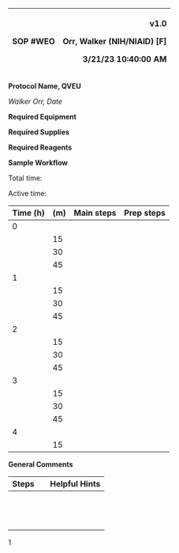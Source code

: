 ﻿|SOP #WEO                      |<p>v1.0</p><p>Orr, Walker (NIH/NIAID) [F]</p><p>3/21/23 10:40:00 AM</p>|
| :- | -: |

**Protocol Name, QVEU**

*Walker Orr, Date*

**Required Equipment**

**Required Supplies**

**Required Reagents**

**Sample Workflow**

Total time: 

Active time: 

|**Time (h)**|**(m)**|**Main steps**|**Prep steps**|
| :- | :- | :- | :- |
|0||||
||15|||
||30|||
||45|||
|1||||
||15|||
||30|||
||45|||
|2||||
||15|||
||30|||
||45|||
|3||||
||15|||
||30|||
||45|||
|4||||
||15|||

**General Comments**








|**Steps**||**Helpful Hints**|
| :- | :- | :- |
||||
||||
||||
||||
||||
||||
||||
||||
||||
||||
||||
||||
||||


1

